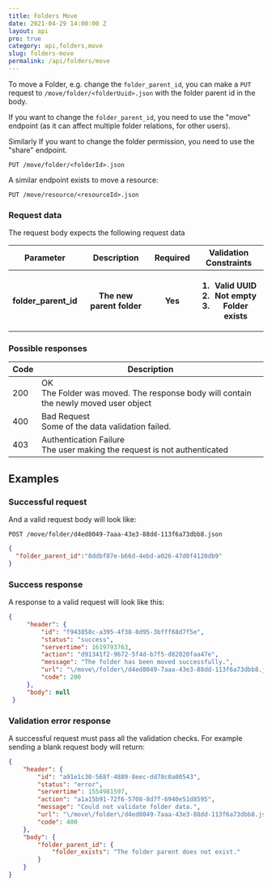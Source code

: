 ```yaml
---
title: Folders Move
date: 2021-04-29 14:00:00 Z
layout: api
pro: true
category: api,folders,move
slug: folders-move
permalink: /api/folders/move
---
```


To move a Folder, e.g. change the `folder_parent_id`, you can make a `PUT` request to `/move/folder/<folderUuid>.json`
with the folder parent id in the body. 

If you want to change the `folder_parent_id`, you need to use the "move" endpoint (as it
can affect multiple folder relations, for other users).

Similarly If you want to change the folder permission, you need to use the "share" endpoint.

```
PUT /move/folder/<folderId>.json
```

A similar endpoint exists to move a resource:
```
PUT /move/resource/<resourceId>.json
```


### Request data
The request body expects the following request data

<table class="table-parameters">
<thead>
    <tr>
        <th>Parameter</th>
        <th>Description</th>
        <th>Required</th>
        <th>Validation Constraints</th>
    </tr>
</thead>
<tbody>
    <tr>
        <th>folder_parent_id</th>
        <th>The new parent folder</th>
        <th>Yes</th>
        <th><ol>
            <li>Valid UUID</li>
            <li>Not empty</li>
            <li>Folder exists</li>
        </ol></th>
    </tr>
</tbody>
</table>

### Possible responses

<table class="table-parameters">
<thead>
  <tr>
   <th>Code</th>
   <th>Description</th>
  </tr>
</thead>
<tbody>
  <tr>
   <td>200</td>
   <td>OK<br/>The Folder was moved. The response body will contain the newly moved user object</td>
  </tr>
  <tr>
   <td>400</td>
   <td>Bad Request<br/>Some of the data validation failed.</td>
  </tr>
  <tr>
   <td>403</td>
   <td>Authentication Failure<br/>The user making the request is not authenticated</td>
  </tr>
</tbody>
</table>

## Examples
### Successful request

And a valid request body will look like:

```
POST /move/folder/d4ed8049-7aaa-43e3-88dd-113f6a73dbb8.json
```
```json
{
  "folder_parent_id":"8ddbf87e-b66d-4ebd-a026-47d0f4120db9"
}
```

### Success  response

A response to a valid request will look like this:

```json
{
     "header": {
         "id": "f943858c-a395-4f38-8d95-3bfff68d7f5e",
         "status": "success",
         "servertime": 1619793763,
         "action": "d91341f2-9672-5f4d-b7f5-d82020faa47e",
         "message": "The folder has been moved successfully.",
         "url": "\/move\/folder\/d4ed8049-7aaa-43e3-88dd-113f6a73dbb8.json",
         "code": 200
     },
     "body": null
 }
```

### Validation error response

A successful request must pass all the validation checks. 
For example sending a blank request body will return:

```json
{
    "header": {
        "id": "a91e1c30-568f-4889-8eec-dd78c0a00543",
        "status": "error",
        "servertime": 1554981597,
        "action": "a1a15b91-72f6-5708-8d7f-6940e51d8595",
        "message": "Could not validate folder data.",
        "url": "\/move\/folder\/d4ed8049-7aaa-43e3-88dd-113f6a73dbb8.json",
        "code": 400
    },
    "body": {
        "folder_parent_id": {
            "folder_exists": "The folder parent does not exist."
        }
    }
}
```
